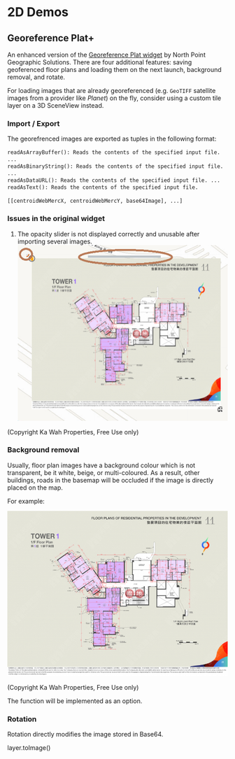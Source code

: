 # 2D Demos

## Georeference Plat+

An enhanced version of the [Georeference Plat widget](https://www.arcgis.com/home/item.html?id=68f3890767a843c0940eb7e9840c5244) by North Point Geographic Solutions. There are four additional features: saving geoferenced floor plans and loading them on the next launch, background removal, <!--skew,--> and rotate.

For loading images that are already georeferenced (e.g. `GeoTIFF` satellite images from a provider like *Planet*) on the fly, consider using a custom tile layer on a 3D SceneView instead.

### Import / Export
The georefrenced images are exported as tuples in the following format:

```
readAsArrayBuffer(): Reads the contents of the specified input file. ...
readAsBinaryString(): Reads the contents of the specified input file. ...
readAsDataURL(): Reads the contents of the specified input file. ...
readAsText(): Reads the contents of the specified input file.
```

`[[centroidWebMercX, centroidWebMercY, base64Image], ...]`

### Issues in the original widget

1. The opacity slider is not displayed correctly and unusable after importing several images.
![img/b0001.png](img/b0001.png)

(Copyright Ka Wah Properties, Free Use only)

### Background removal

Usually, floor plan images have a background colour which is not transparent, be it white, beige, or multi-coloured. As a result, other buildings, roads in the basemap will be occluded if the image is directly placed on the map.

For example:

![solaria_beige_background.jpg](test_floor_plans/solaria_beige_background.jpg)

(Copyright Ka Wah Properties, Free Use only)

The function will be implemented as an option.

<!--
<button id="btn_bgRemovals" class="esri-btn">Background removal</button>

```
magick convert solaria_beige_background.jpg -fuzz 10% -transparent White out.png
```

```
magick convert solaria_beige_background.jpg -fuzz 5% -fill Red -opaque White x.png
```

```
"ImageMagick-7.1.0-portable-Q16-x64/magick.exe" convert solaria_beige_background.jpg -fuzz 5% -fill none -draw "matte 0,0 floodfill" result.png
```
-->

<!--https://01.org/node/29971?langredirect=1-->

### Rotation

Rotation directly modifies the image stored in Base64.


layer.toImage()